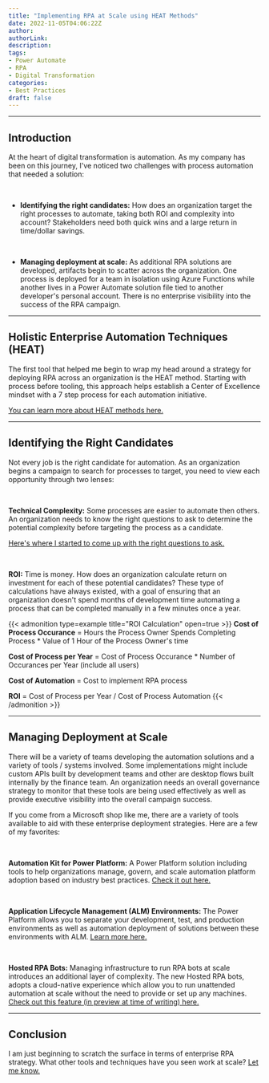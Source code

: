 ```yaml
---
title: "Implementing RPA at Scale using HEAT Methods"
date: 2022-11-05T04:06:22Z
author:
authorLink:
description:
tags:
- Power Automate
- RPA
- Digital Transformation
categories:
- Best Practices
draft: false
---
```


***

## Introduction

At the heart of digital transformation is automation. As my company has been on this journey, I've noticed two challenges with process automation that needed a solution:

&nbsp;

- **Identifying the right candidates:** How does an organization target the right processes to automate, taking both ROI and complexity into account? Stakeholders need both quick wins and a large return in time/dollar savings.

&nbsp;

- **Managing deployment at scale:** As additional RPA solutions are developed, artifacts begin to scatter across the organization. One process is deployed for a team in isolation using Azure Functions while another lives in a Power Automate solution file tied to another developer's personal account. There is no enterprise visibility into the success of the RPA campaign.

***

## Holistic Enterprise Automation Techniques (HEAT)

The first tool that helped me begin to wrap my head around a strategy for deploying RPA across an organization is the HEAT method. Starting with process before tooling, this approach helps establish a Center of Excellence mindset with a 7 step process for each automation initiative.

[You can learn more about HEAT methods here.](https://flow.microsoft.com/en-us/blog/heat-holistic-enterprise-automation-techniques-for-rpa-and-more/)

***

## Identifying the Right Candidates

Not every job is the right candidate for automation. As an organization begins a campaign to search for processes to target, you need to view each opportunity through two lenses:

&nbsp;

**Technical Complexity:** Some processes are easier to automate then others. An organization needs to know the right questions to ask to determine the potential complexity before targeting the process as a candidate.

[Here's where I started to come up with the right questions to ask.](https://enterprisersproject.com/article/2019/6/rpa-robotic-process-automation-find-use-cases#:~:text=If%20you%20answer%20yes%20to%20these%20questions%2C%20you%E2%80%99ve,task%20more%20than%20once%20per%20week%3F%20More%20items)

&nbsp;

**ROI:** Time is money. How does an organization calculate return on investment for each of these potential candidates? These type of calculations have always existed, with a goal of ensuring that an organization doesn't spend months of development time automating a process that can be completed manually in a few minutes once a year.

{{< admonition type=example title="ROI Calculation" open=true >}}
**Cost of Process Occurance** = Hours the Process Owner Spends Completing Process * Value of 1 Hour of the Process Owner's time

**Cost of Process per Year** = Cost of Process Occurance * Number of Occurances per Year (include all users)

**Cost of Automation** = Cost to implement RPA process

**ROI** = Cost of Process per Year / Cost of Process Automation
{{< /admonition >}}

***

## Managing Deployment at Scale

There will be a variety of teams developing the automation solutions and a variety of tools / systems involved. Some implementations might include custom APIs built by development teams and other are desktop flows built internally by the finance team. An organization needs an overall governance strategy to monitor that these tools are being used effectively as well as provide executive visibility into the overall campaign success.

If you come from a Microsoft shop like me, there are a variety of tools available to aid with these enterprise deployment strategies. Here are a few of my favorites:

&nbsp;

**Automation Kit for Power Platform:** A Power Platform solution including tools to help organizations manage, govern, and scale automation platform adoption based on industry best practices. [Check it out here.](https://powerautomate.microsoft.com/en-us/blog/introducing-the-automation-kit-for-power-platform/)

&nbsp;

**Application Lifecycle Management (ALM) Environments:** The Power Platform allows you to separate your development, test, and production environments as well as automation deployment of solutions between these environments with ALM. [Learn more here.](https://learn.microsoft.com/en-us/power-platform/alm/overview-alm)

&nbsp;

**Hosted RPA Bots:** Managing infrastructure to run RPA bots at scale introduces an additional layer of complexity. The new Hosted RPA bots, adopts a cloud-native experience which allow you to run unattended automation at scale without the need to provide or set up any machines. [Check out this feature (in preview at time of writing) here.](https://learn.microsoft.com/en-us/power-automate/desktop-flows/hosted-rpa-bots)

***

## Conclusion

I am just beginning to scratch the surface in terms of enterprise RPA strategy. What other tools and techniques have you seen work at scale? [Let me know.](mailto:luke.m.mcconnell@gmail.com)